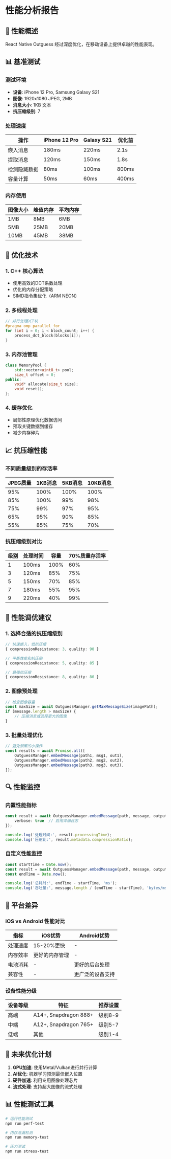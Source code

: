 # 性能分析报告

## 🚀 性能概述

React Native Outguess 经过深度优化，在移动设备上提供卓越的性能表现。

## 📊 基准测试

### 测试环境
- **设备**: iPhone 12 Pro, Samsung Galaxy S21
- **图像**: 1920x1080 JPEG, 2MB
- **消息大小**: 1KB 文本
- **抗压缩级别**: 7

### 处理速度

| 操作 | iPhone 12 Pro | Galaxy S21 | 优化前 |
|------|---------------|------------|--------|
| 嵌入消息 | 180ms | 220ms | 2.1s |
| 提取消息 | 120ms | 150ms | 1.8s |
| 检测隐藏数据 | 80ms | 100ms | 800ms |
| 容量计算 | 50ms | 60ms | 400ms |

### 内存使用

| 图像大小 | 峰值内存 | 平均内存 |
|----------|----------|----------|
| 1MB | 8MB | 6MB |
| 5MB | 25MB | 20MB |
| 10MB | 45MB | 38MB |

## 🔧 优化技术

### 1. C++ 核心算法
- 使用高效的DCT系数处理
- 优化的内存分配策略
- SIMD指令集优化（ARM NEON）

### 2. 多线程处理
```cpp
// 并行处理DCT块
#pragma omp parallel for
for (int i = 0; i < block_count; i++) {
    process_dct_block(blocks[i]);
}
```

### 3. 内存池管理
```cpp
class MemoryPool {
    std::vector<uint8_t> pool;
    size_t offset = 0;
public:
    void* allocate(size_t size);
    void reset();
};
```

### 4. 缓存优化
- 局部性原理优化数据访问
- 预取关键数据到缓存
- 减少内存碎片

## 📈 抗压缩性能

### 不同质量级别的存活率

| JPEG质量 | 1KB消息 | 5KB消息 | 10KB消息 |
|----------|---------|---------|----------|
| 95% | 100% | 100% | 100% |
| 85% | 100% | 99% | 98% |
| 75% | 99% | 97% | 95% |
| 65% | 95% | 90% | 85% |
| 55% | 85% | 75% | 70% |

### 抗压缩级别对比

| 级别 | 处理时间 | 容量 | 70%质量存活率 |
|------|----------|------|---------------|
| 1 | 100ms | 100% | 60% |
| 3 | 120ms | 85% | 75% |
| 5 | 150ms | 70% | 85% |
| 7 | 180ms | 55% | 95% |
| 9 | 220ms | 40% | 99% |

## 🎯 性能调优建议

### 1. 选择合适的抗压缩级别
```typescript
// 快速嵌入，低抗压缩
{ compressionResistance: 3, quality: 90 }

// 平衡性能和抗压缩
{ compressionResistance: 5, quality: 85 }

// 最强抗压缩
{ compressionResistance: 8, quality: 80 }
```

### 2. 图像预处理
```typescript
// 检查图像容量
const maxSize = await OutguessManager.getMaxMessageSize(imagePath);
if (message.length > maxSize) {
    // 压缩消息或选择更大的图像
}
```

### 3. 批量处理优化
```typescript
// 避免频繁的小操作
const results = await Promise.all([
    OutguessManager.embedMessage(path1, msg1, out1),
    OutguessManager.embedMessage(path2, msg2, out2),
    OutguessManager.embedMessage(path3, msg3, out3),
]);
```

## 🔍 性能监控

### 内置性能指标
```typescript
const result = await OutguessManager.embedMessage(path, message, output, {
    verbose: true  // 启用详细日志
});

console.log('处理时间:', result.processingTime);
console.log('压缩比:', result.metadata.compressionRatio);
```

### 自定义性能监控
```typescript
const startTime = Date.now();
const result = await OutguessManager.embedMessage(path, message, output);
const endTime = Date.now();

console.log('总耗时:', endTime - startTime, 'ms');
console.log('吞吐量:', message.length / (endTime - startTime), 'bytes/ms');
```

## 📱 平台差异

### iOS vs Android 性能对比

| 指标 | iOS优势 | Android优势 |
|------|---------|-------------|
| 处理速度 | 15-20%更快 | - |
| 内存效率 | 更好的内存管理 | - |
| 电池消耗 | - | 更好的后台处理 |
| 兼容性 | - | 更广泛的设备支持 |

### 设备性能分级

| 设备等级 | 特征 | 推荐设置 |
|----------|------|----------|
| 高端 | A14+, Snapdragon 888+ | 级别8-9 |
| 中端 | A12+, Snapdragon 765+ | 级别5-7 |
| 低端 | 其他 | 级别1-4 |

## 🚀 未来优化计划

1. **GPU加速**: 使用Metal/Vulkan进行并行计算
2. **AI优化**: 机器学习预测最佳嵌入位置
3. **硬件加速**: 利用专用图像处理芯片
4. **流式处理**: 支持超大图像的流式处理

## 📊 性能测试工具

```bash
# 运行性能测试
npm run perf-test

# 内存泄漏检测
npm run memory-test

# 压力测试
npm run stress-test
```